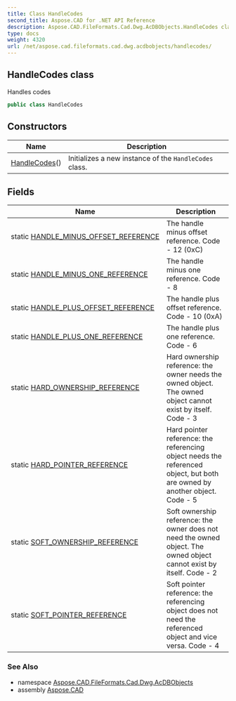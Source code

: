 ```yaml
---
title: Class HandleCodes
second_title: Aspose.CAD for .NET API Reference
description: Aspose.CAD.FileFormats.Cad.Dwg.AcDBObjects.HandleCodes class. Handles codes
type: docs
weight: 4320
url: /net/aspose.cad.fileformats.cad.dwg.acdbobjects/handlecodes/
---
```

## HandleCodes class

Handles codes

```csharp
public class HandleCodes
```

## Constructors

| Name | Description |
| --- | --- |
| [HandleCodes](handlecodes/)() | Initializes a new instance of the `HandleCodes` class. |

## Fields

| Name | Description |
| --- | --- |
| static [HANDLE_MINUS_OFFSET_REFERENCE](../../aspose.cad.fileformats.cad.dwg.acdbobjects/handlecodes/handle_minus_offset_reference/) | The handle minus offset reference. Code - 12 (0xC) |
| static [HANDLE_MINUS_ONE_REFERENCE](../../aspose.cad.fileformats.cad.dwg.acdbobjects/handlecodes/handle_minus_one_reference/) | The handle minus one reference. Code - 8 |
| static [HANDLE_PLUS_OFFSET_REFERENCE](../../aspose.cad.fileformats.cad.dwg.acdbobjects/handlecodes/handle_plus_offset_reference/) | The handle plus offset reference. Code - 10 (0xA) |
| static [HANDLE_PLUS_ONE_REFERENCE](../../aspose.cad.fileformats.cad.dwg.acdbobjects/handlecodes/handle_plus_one_reference/) | The handle plus one reference. Code - 6 |
| static [HARD_OWNERSHIP_REFERENCE](../../aspose.cad.fileformats.cad.dwg.acdbobjects/handlecodes/hard_ownership_reference/) | Hard ownership reference: the owner needs the owned object. The owned object cannot exist by itself. Code - 3 |
| static [HARD_POINTER_REFERENCE](../../aspose.cad.fileformats.cad.dwg.acdbobjects/handlecodes/hard_pointer_reference/) | Hard pointer reference: the referencing object needs the referenced object, but both are owned by another object. Code - 5 |
| static [SOFT_OWNERSHIP_REFERENCE](../../aspose.cad.fileformats.cad.dwg.acdbobjects/handlecodes/soft_ownership_reference/) | Soft ownership reference: the owner does not need the owned object. The owned object cannot exist by itself. Code - 2 |
| static [SOFT_POINTER_REFERENCE](../../aspose.cad.fileformats.cad.dwg.acdbobjects/handlecodes/soft_pointer_reference/) | Soft pointer reference: the referencing object does not need the referenced object and vice versa. Code - 4 |

### See Also

* namespace [Aspose.CAD.FileFormats.Cad.Dwg.AcDBObjects](../../aspose.cad.fileformats.cad.dwg.acdbobjects/)
* assembly [Aspose.CAD](../../)


